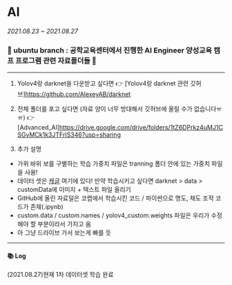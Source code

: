 # AI
_2021.08.23 ~ 2021.08.27_   
### :purple_heart: ubuntu branch : 공학교육센터에서 진행한 AI Engineer 양성교육 캠프 프로그램 관련 자료폴더들 :yellow_heart: 

---   
1. Yolov4랑 darknet을 다운받고 싶다면 
:point_right: [Yolov4랑 darknet 관련 깃허브]https://github.com/AlexeyAB/darknet 

2. 전체 폴더를 포고 싶다면 (자료 양이 너무 방대해서 깃허브에 올릴 수가 없습니다ㅠㅠ)
:point_right: [Advanced_AI]https://drive.google.com/drive/folders/1tZ6DPrkz4uMJ1CSGvMCk1k3JTFrIS346?usp=sharing

3. 추가 설명 
 - 가위 바위 보를 구별하는 학습 가중치 파일은 tranning 폴더 안에 있는 가중치 파일을 사용!
 - 데이터 셋은 [캐글](https://www.kaggle.com/uijeongjeon/ai-team) 여기에 있다! 만약 학습시키고 싶다면 darknet > data > customData에 이미지 + 텍스트 파일 올리기 
 - GitHub에 올린 자료덜은 코랩에서 학습시킨 코드 / 파이썬으로 명도, 채도 조작 코드가 존재(.ipynb)
 - custom.data / custom.names / yolov4_custom.weights 파일은 우리가 수정해야 할 부분이라서 가지고 옴 
 - 아 그냥 드라이브 가서 보는게 빠를 듯 

---
#### :books: Log
(2021.08.27)현재 1차 데이터셋 학습 완료 
